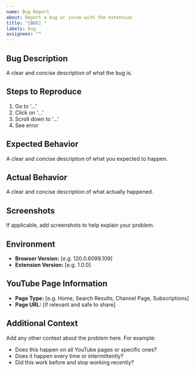 ```yaml
---
name: Bug Report
about: Report a bug or issue with the extension
title: "[BUG] "
labels: bug
assignees: ""
---
```


## Bug Description

A clear and concise description of what the bug is.

## Steps to Reproduce

1. Go to '...'
2. Click on '...'
3. Scroll down to '...'
4. See error

## Expected Behavior

A clear and concise description of what you expected to happen.

## Actual Behavior

A clear and concise description of what actually happened.

## Screenshots

If applicable, add screenshots to help explain your problem.

## Environment

- **Browser Version:** [e.g. 120.0.6099.109]
- **Extension Version:** [e.g. 1.0.0]

## YouTube Page Information

- **Page Type:** [e.g. Home, Search Results, Channel Page, Subscriptions]
- **Page URL:** [if relevant and safe to share]

## Additional Context

Add any other context about the problem here. For example:

- Does this happen on all YouTube pages or specific ones?
- Does it happen every time or intermittently?
- Did this work before and stop working recently?

